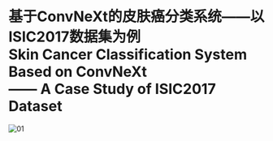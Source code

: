 # 基于ConvNeXt的皮肤癌分类系统——以ISIC2017数据集为例<br>Skin Cancer Classification System Based on ConvNeXt<br> —— A Case Study of ISIC2017 Dataset
![01](https://github.com/user-attachments/assets/04c9d4bd-7654-453b-b133-2d687127c8e2)
